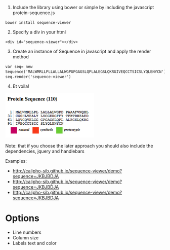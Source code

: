 
1) Include the library using bower or simple by including the javascript protein-sequence.js
```
bower install sequence-viewer
```
2) Specify a div in your html
```
<div id="sequence-viewer"></div>
```
3) Create an instance of Sequence in javascript and apply the render method
```
var seq= new Sequence('MALWMRLLPLLALLALWGPGPGAGSLQPLALEGSLQKRGIVEQCCTSICSLYQLENYCN');
seq.render('sequence-viewer')
```
4) Et voila!

![Sequence viewer](/assets/sequence-viewer.png)


Note: that if you choose the later approach you should also include the dependencies, jquery and handlebars
 
Examples: 
* http://calipho-sib.github.io/sequence-viewer/demo?sequence=JKBJBDJA
* http://calipho-sib.github.io/sequence-viewer/demo?sequence=JKBJBDJA
* http://calipho-sib.github.io/sequence-viewer/demo?sequence=JKBJBDJA

# Options
* Line numbers
* Column size
* Labels text and color


